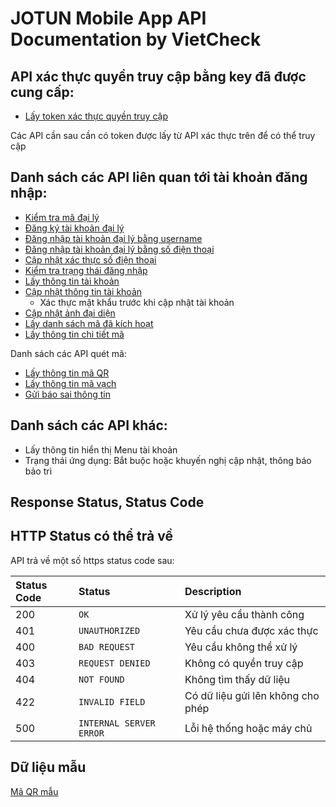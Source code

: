 # JOTUN Mobile App API Documentation by VietCheck

## API xác thực quyền truy cập bằng key đã được cung cấp:

- [Lấy token xác thực quyền truy cập](token-access.md)

Các API cần sau cần có token được lấy từ API xác thực trên để có thể truy cập

## Danh sách các API liên quan tới tài khoản đăng nhập:

- [Kiểm tra mã đại lý](agent-check.md)
- [Đăng ký tài khoản đại lý](register.md)
- [Đăng nhập tài khoản đại lý bằng username](login.md)
- [Đăng nhập tài khoản đại lý bằng số điện thoại](login-phone.md)
- [Cập nhật xác thực số điện thoại](phone-verify-update.md)
- [Kiểm tra trạng thái đăng nhập](check-login-status.md)
- [Lấy thông tin tài khoản](user.md)
- [Cập nhật thông tin tài khoản](update-user.md)
   - Xác thực mật khẩu trước khi cập nhật tài khoản
- [Cập nhật ảnh đại diện](change-avatar.md)
- [Lấy danh sách mã đã kích hoạt](https://github.com)
- [Lấy thông tin chi tiết mã](code-detail.md)

Danh sách các API quét mã:

- [Lấy thông tin mã QR](https://github.com)
- [Lấy thông tin mã vạch](https://github.com)
- [Gửi báo sai thông tin](https://github.com)

## Danh sách các API khác:

- Lấy thông tin hiển thị Menu tài khoản
- Trạng thái ứng dụng: Bắt buộc hoặc khuyến nghị cập nhật, thông báo bảo trì

## Response Status, Status Code

## HTTP Status có thể trả về

API trả về một số https status code sau:

| Status Code | Status | Description
| :--- | :--- | :--- | 
| 200 | `OK` | Xử lý yêu cầu thành công |
| 401 | `UNAUTHORIZED` | Yêu cầu chưa được xác thực |
| 400 | `BAD REQUEST` | Yêu cầu không thể xử lý |
| 403 | `REQUEST DENIED` | Không có quyền truy cập |
| 404 | `NOT FOUND` | Không tìm thấy dữ liệu |
| 422 | `INVALID FIELD` | Có dữ liệu gửi lên không cho phép |
| 500 | `INTERNAL SERVER ERROR` | Lỗi hệ thống hoặc máy chủ |

## Dữ liệu mẫu

[Mã QR mẫu](https://docs.google.com/spreadsheets/d/1JH_hu31zSQLwPjmFE7X00k1yrkju7R4PNSu3f3MSR6c/edit?usp=sharing)
